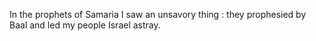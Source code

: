 In the prophets of Samaria I saw an unsavory thing : they prophesied by Baal and led my people Israel astray.
